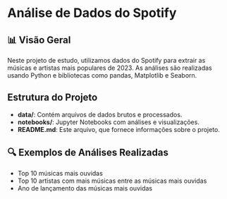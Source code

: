 # Análise de Dados do Spotify

## 📊 Visão Geral

Neste projeto de estudo, utilizamos dados do Spotify para extrair as músicas e artistas mais populares de 2023. As análises são realizadas usando Python e bibliotecas como pandas, Matplotlib e Seaborn.

## Estrutura do Projeto

- **data/**: Contém arquivos de dados brutos e processados.
- **notebooks/**: Jupyter Notebooks com análises e visualizações.
- **README.md**: Este arquivo, que fornece informações sobre o projeto.

## 🔍 Exemplos de Análises Realizadas

- Top 10 músicas mais ouvidas
- Top 10 artistas com mais músicas entre as músicas mais ouvidas
- Ano de lançamento das músicas mais ouvidas
